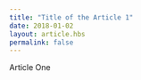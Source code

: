 ```yaml
---
title: "Title of the Article 1"
date: 2018-01-02
layout: article.hbs
permalink: false
---
```


Article One